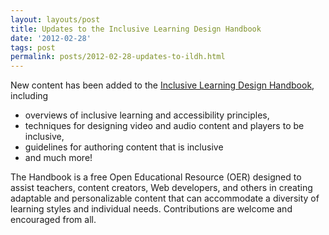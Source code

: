 ```yaml
---
layout: layouts/post
title: Updates to the Inclusive Learning Design Handbook
date: '2012-02-28'
tags: post
permalink: posts/2012-02-28-updates-to-ildh.html
---
```

<p>
New content has been added to the
<a href="http://handbook.floeproject.org">Inclusive Learning Design Handbook</a>, including
</p>

<ul>
<li> overviews of inclusive learning and accessibility principles,</li>
<li> techniques for designing video and audio content and players to be inclusive,</li>
<li> guidelines for authoring content that is inclusive</li>
<li> and much more!</li>
</ul>
<p>
The Handbook is a free Open Educational Resource (OER) designed to assist teachers,
content creators, Web developers, and others in creating adaptable and
personalizable content that can accommodate a diversity of learning
styles and individual needs. Contributions are welcome and encouraged from all.
</p>
